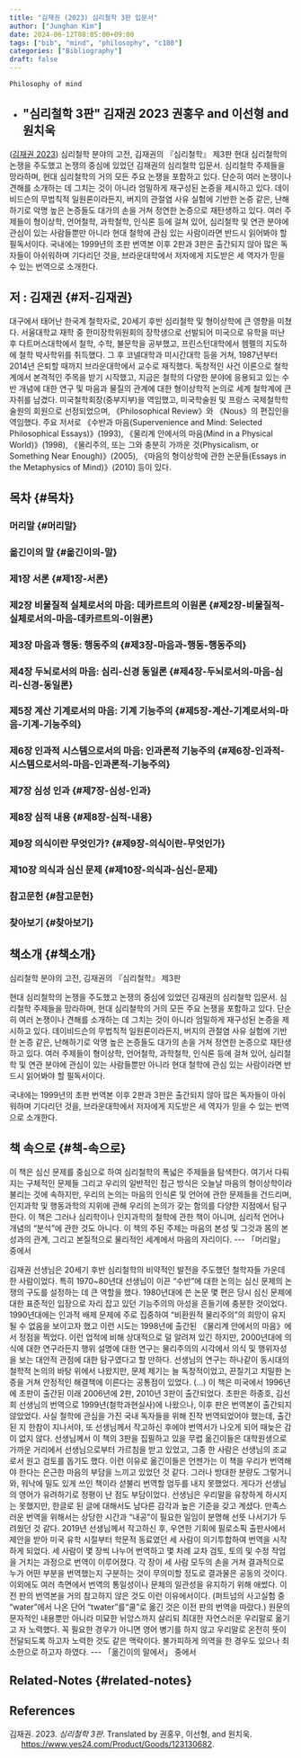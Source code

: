 ```yaml
---
title: "김재권 (2023) 심리철학 3판 입문서"
author: ["Junghan Kim"]
date: 2024-06-12T08:05:00+09:00
tags: ["bib", "mind", "philosophy", "c180"]
categories: ["Bibliography"]
draft: false
---
```


```text
Philosophy of mind
```

-   "심리철학 3판" 김재권 2023 권홍우 and 이선형 and 원치욱
    -

(<a href="#citeproc_bib_item_1">김재권 2023</a>) 심리철학 분야의 고전, 김재권의 『심리철학』 제3판 현대 심리철학의 논쟁을 주도했고 논쟁의 중심에 있었던 김재권의 심리철학 입문서. 심리철학 주제들을 망라하며, 현대 심리철학의 거의 모든 주요 논쟁을 포함하고 있다. 단순히 여러 논쟁이나 견해를 소개하는 데 그치는 것이 아니라 엄밀하게 재구성된 논증을 제시하고 있다. 데이비드슨의 무법칙적 일원론이라든지, 버지의 관절염 사유 실험에 기반한 논증 같은, 난해하기로 악명 높은 논증들도 대가의 손을 거쳐 정연한 논증으로 재탄생하고 있다. 여러 주제들이 형이상학, 언어철학, 과학철학, 인식론 등에 걸쳐 있어, 심리철학 및 연관 분야에 관심이 있는 사람들뿐만 아니라 현대 철학에 관심 있는 사람이라면 반드시 읽어봐야 할 필독서이다. 국내에는 1999년의 초판 번역본 이후 2판과 3판은 출간되지 않아 많은 독자들이 아쉬워하며 기다리던 것을, 브라운대학에서 저자에게 지도받은 세 역자가 믿을 수 있는 번역으로 소개한다.


## 저 : 김재권 {#저-김재권}

대구에서 태어난 한국계 철학자로, 20세기 후반 심리철학 및 형이상학에 큰 영향을 미쳤다. 서울대학교 재학 중 한미장학위원회의 장학생으로 선발되어 미국으로 유학을 떠난 후 다트머스대학에서 철학, 수학, 불문학을 공부했고, 프린스턴대학에서 헴펠의 지도하에 철학 박사학위를 취득했다. 그 후 코넬대학과 미시간대학 등을 거쳐, 1987년부터 2014년 은퇴할 때까지 브라운대학에서 교수로 재직했다. 독창적인 사건 이론으로 철학계에서 본격적인 주목을 받기 시작했고, 지금은 철학의 다양한 분야에 응용되고 있는 수반 개념에 대한 연구 및 마음과 물질의 관계에 대한 형이상학적 논의로 세계 철학계에 큰 자취를 남겼다. 미국철학회장(중부지부)을 역임했고, 미국학술원 및 프랑스 국제철학학술원의 회원으로 선정되었으며, 《Philosophical Review》와 《Nous》의 편집인을 역임했다. 주요 저서로 《수반과 마음(Supervenience and Mind: Selected Philosophical Essays)》(1993), 《물리계 안에서의 마음(Mind in a Physical World)》(1998), 《물리주의, 또는 그와 충분히 가까운 것(Physicalism, or Something Near Enough)》(2005), 《마음의 형이상학에 관한 논문들(Essays in the Metaphysics of Mind)》(2010) 등이 있다.


## 목차 {#목차}


### 머리말 {#머리말}


### 옮긴이의 말 {#옮긴이의-말}


### 제1장 서론 {#제1장-서론}


### 제2장 비물질적 실체로서의 마음: 데카르트의 이원론 {#제2장-비물질적-실체로서의-마음-데카르트의-이원론}


### 제3장 마음과 행동: 행동주의 {#제3장-마음과-행동-행동주의}


### 제4장 두뇌로서의 마음: 심리-신경 동일론 {#제4장-두뇌로서의-마음-심리-신경-동일론}


### 제5장 계산 기계로서의 마음: 기계 기능주의 {#제5장-계산-기계로서의-마음-기계-기능주의}


### 제6장 인과적 시스템으로서의 마음: 인과론적 기능주의 {#제6장-인과적-시스템으로서의-마음-인과론적-기능주의}


### 제7장 심성 인과 {#제7장-심성-인과}


### 제8장 심적 내용 {#제8장-심적-내용}


### 제9장 의식이란 무엇인가? {#제9장-의식이란-무엇인가}


### 제10장 의식과 심신 문제 {#제10장-의식과-심신-문제}


### 참고문헌 {#참고문헌}


### 찾아보기 {#찾아보기}


## 책소개 {#책소개}

심리철학 분야의 고전, 김재권의 『심리철학』 제3판

현대 심리철학의 논쟁을 주도했고 논쟁의 중심에 있었던 김재권의 심리철학 입문서. 심리철학 주제들을 망라하며, 현대 심리철학의 거의 모든 주요 논쟁을 포함하고 있다. 단순히 여러 논쟁이나 견해를 소개하는 데 그치는 것이 아니라 엄밀하게 재구성된 논증을 제시하고 있다. 데이비드슨의 무법칙적 일원론이라든지, 버지의 관절염 사유 실험에 기반한 논증 같은, 난해하기로 악명 높은 논증들도 대가의 손을 거쳐 정연한 논증으로 재탄생하고 있다. 여러 주제들이 형이상학, 언어철학, 과학철학, 인식론 등에 걸쳐 있어, 심리철학 및 연관 분야에 관심이 있는 사람들뿐만 아니라 현대 철학에 관심 있는 사람이라면 반드시 읽어봐야 할 필독서이다.

국내에는 1999년의 초판 번역본 이후 2판과 3판은 출간되지 않아 많은 독자들이 아쉬워하며 기다리던 것을, 브라운대학에서 저자에게 지도받은 세 역자가 믿을 수 있는 번역으로 소개한다.


## 책 속으로 {#책-속으로}

이 책은 심신 문제를 중심으로 하여 심리철학의 폭넓은 주제들을 탐색한다. 여기서 다뤄지는 구체적인 문제들 그리고 우리의 일반적인 접근 방식은 오늘날 마음의 형이상학이라 불리는 것에 속하지만, 우리의 논의는 마음의 인식론 및 언어에 관한 문제들을 건드리며, 인지과학 및 행동과학의 지위에 관해 우리의 논의가 갖는 함의를 다양한 지점에서 탐구한다. 이 책은 그러나 심리학이나 인지과학의 철학에 관한 책이 아니며, 심리적 언어나 개념의 “분석”에 관한 것도 아니다. 이 책의 주된 주제는 마음의 본성 및 그것과 몸의 본성과의 관계, 그리고 본질적으로 물리적인 세계에서 마음의 자리이다. --- 「머리말」 중에서

김재권 선생님은 20세기 후반 심리철학의 비약적인 발전을 주도했던 철학자들 가운데 한 사람이었다. 특히 1970~80년대 선생님이 이끈 “수반”에 대한 논의는 심신 문제의 논쟁의 구도를 설정하는 데 큰 역할을 했다. 1980년대에 쓴 논문 몇 편은 당시 심신 문제에 대한 표준적인 입장으로 자리 잡고 있던 기능주의의 아성을 흔들기에 충분한 것이었다. 1990년대에는 인과적 배제 문제에 주로 집중하여 “비환원적 물리주의”의 희망이 유지될 수 없음을 보이고자 했고 이런 시도는 1998년에 출간된 《물리계 안에서의 마음》에서 정점을 찍었다. 이런 업적에 비해 상대적으로 덜 알려져 있긴 하지만, 2000년대에 의식에 대한 연구라든지 행위 설명에 대한 연구는 물리주의의 시각에서 의식 및 행위자성을 보는 대안적 관점에 대한 탐구였다고 할 만하다. 선생님의 연구는 하나같이 동시대의 철학적 논의의 바탕 위에서 나왔지만, 문제 제기는 늘 독창적이었고, 끈질기고 치밀한 논증을 거쳐 안정적인 해결책에 이른다는 공통점이 있었다. (...) 이 책은 미국에서 1996년에 초판이 출간된 이래 2006년에 2판, 2010년 3판이 출간되었다. 초판은 하종호, 김선희 선생님의 번역으로 1999년(철학과현실사)에 나왔으나, 이후 판은 번역본이 출간되지 않았었다. 사실 철학에 관심을 가진 국내 독자들을 위해 진작 번역되었어야 했는데, 출간된 지 한참이 지나서야, 또 선생님께서 작고하신 후에야 번역서가 나오게 되어 때늦은 감이 없지 않다. 선생님께서 이 책의 3판을 집필하고 있을 무렵 옮긴이들은 대학원생으로 가까운 거리에서 선생님으로부터 가르침을 받고 있었고, 그중 한 사람은 선생님의 조교로서 원고 검토를 돕기도 했다. 이런 이유로 옮긴이들은 언젠가는 이 책을 우리가 번역해야 한다는 은근한 마음의 부담을 느끼고 있었던 것 같다. 그러나 방대한 분량도 그렇거니와, 워낙에 밀도 있게 쓰인 책이라 섣불리 번역할 엄두를 내지 못했었다. 게다가 선생님의 영어가 유려하기로 정평이 난 점도 부담이었다. 선생님은 우리말을 유창하게 하시지는 못했지만, 한글로 된 글에 대해서도 남다른 감각과 높은 기준을 갖고 계셨다. 만족스러운 번역을 위해서는 상당한 시간과 “내공”이 필요한 일임이 분명해 선뜻 나서기가 두려웠던 것 같다. 2019년 선생님께서 작고하신 후, 우연한 기회에 필로소픽 출판사에서 제안을 받아 미국 유학 시절부터 학문적 동료였던 세 사람이 의기투합하여 번역을 시작하게 되었다. 세 사람이 몇 장씩 나누어 번역하고 몇 차례 교차 검토, 토의 및 수정 작업을 거치는 과정으로 번역이 이루어졌다. 각 장이 세 사람 모두의 손을 거쳐 결과적으로 누가 어떤 부분을 번역했는지 구분하는 것이 무의미할 정도로 결과물은 공동의 것이다. 이외에도 여러 측면에서 번역의 통일성이나 문체의 일관성을 유지하기 위해 애썼다. 이전 판의 번역본을 거의 참고하지 않은 것도 이런 이유에서이다. (퍼트넘의 사고실험 중 “water”에서 나온 단어 “twater”를“쿨”로 옮긴 것은 이전 판의 번역을 따랐다.) 원문의 문자적인 내용뿐만 아니라 미묘한 뉘앙스까지 살리되 최대한 자연스러운 우리말로 옮기고 자 노력했다. 꼭 필요한 경우가 아니면 영어 병기를 하지 않고 우리말로 온전히 뜻이 전달되도록 하고자 노력한 것도 같은 맥락이다. 불가피하게 의역을 한 경우도 있으나 최소한으로 하고자 하였다. --- 「옮긴이의 말에서」 중에서


## Related-Notes {#related-notes}

## References

<style>.csl-entry{text-indent: -1.5em; margin-left: 1.5em;}</style><div class="csl-bib-body">
  <div class="csl-entry"><a id="citeproc_bib_item_1"></a>김재권. 2023. <i>심리철학 3판</i>. Translated by 권홍우, 이선형, and 원치욱. <a href="https://www.yes24.com/Product/Goods/123130682">https://www.yes24.com/Product/Goods/123130682</a>.</div>
</div>
